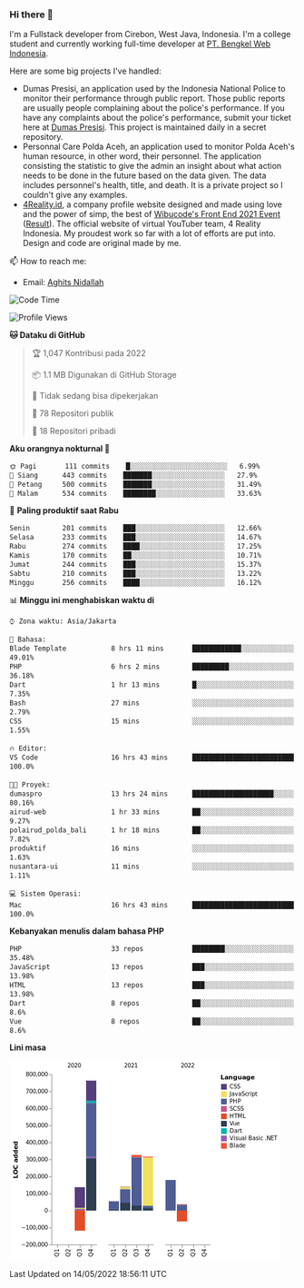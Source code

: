 ### Hi there 👋
I'm a Fullstack developer from Cirebon, West Java, Indonesia. I'm a college student and currently working full-time developer at [PT. Bengkel Web Indonesia](https://github.com/PT-Bengkel-Web-Indonesia).

Here are some big projects I've handled:
- Dumas Presisi, an application used by the Indonesia National Police to monitor their performance through public report. Those public reports are usually people complaining about the police's performance. If you have any complaints about the police's performance, submit your ticket here at [Dumas Presisi](https://dumaspresisi.polri.go.id/dumaspro). This project is maintained daily in a secret repository.
- Personnal Care Polda Aceh, an application used to monitor Polda Aceh's human resource, in other word, their personnel. The application consisting the statistic to give the admin an insight about what action needs to be done in the future based on the data given. The data includes personnel's health, title, and death. It is a private project so I couldn't give any examples.
- [4Reality.id](https://4reality.id), a company profile website designed and made using love and the power of simp, the best of [Wibucode's Front End 2021 Event](https://github.com/wibucode02/submision-event-frontend-2021) ([Result](https://github.com/wibucode02/top-5-pemenang-event-front-end-wibucode-2021)). The official website of virtual YouTuber team, 4 Reality Indonesia. My proudest work so far with a lot of efforts are put into. Design and code are original made by me.

📫 How to reach me:
- Email: [Aghits Nidallah](mailto:yourlovelydev@gmail.com)

<!--START_SECTION:waka-->
![Code Time](http://img.shields.io/badge/Code%20Time-0%20secs-blue)

![Profile Views](http://img.shields.io/badge/Profil%20dilihat-2-blue)

**🐱 Dataku di GitHub** 

> 🏆 1,047 Kontribusi pada 2022
 > 
> 📦 1.1 MB Digunakan di GitHub Storage 
 > 
> 🚫 Tidak sedang bisa dipekerjakan
 > 
> 📜 78 Repositori publik 
 > 
> 🔑 18 Repositori pribadi  
 > 
**Aku orangnya nokturnal 🦉** 

```text
🌞 Pagi       111 commits    █░░░░░░░░░░░░░░░░░░░░░░░░   6.99% 
🌆 Siang      443 commits    ███████░░░░░░░░░░░░░░░░░░   27.9% 
🌃 Petang     500 commits    ███████░░░░░░░░░░░░░░░░░░   31.49% 
🌙 Malam      534 commits    ████████░░░░░░░░░░░░░░░░░   33.63%

```
📅 **Paling produktif saat Rabu** 

```text
Senin        201 commits    ███░░░░░░░░░░░░░░░░░░░░░░   12.66% 
Selasa       233 commits    ███░░░░░░░░░░░░░░░░░░░░░░   14.67% 
Rabu         274 commits    ████░░░░░░░░░░░░░░░░░░░░░   17.25% 
Kamis        170 commits    ██░░░░░░░░░░░░░░░░░░░░░░░   10.71% 
Jumat        244 commits    ███░░░░░░░░░░░░░░░░░░░░░░   15.37% 
Sabtu        210 commits    ███░░░░░░░░░░░░░░░░░░░░░░   13.22% 
Minggu       256 commits    ████░░░░░░░░░░░░░░░░░░░░░   16.12%

```


📊 **Minggu ini menghabiskan waktu di** 

```text
⌚︎ Zona waktu: Asia/Jakarta

💬 Bahasa: 
Blade Template           8 hrs 11 mins       ████████████░░░░░░░░░░░░░   49.01% 
PHP                      6 hrs 2 mins        █████████░░░░░░░░░░░░░░░░   36.18% 
Dart                     1 hr 13 mins        █░░░░░░░░░░░░░░░░░░░░░░░░   7.35% 
Bash                     27 mins             ░░░░░░░░░░░░░░░░░░░░░░░░░   2.79% 
CSS                      15 mins             ░░░░░░░░░░░░░░░░░░░░░░░░░   1.55%

🔥 Editor: 
VS Code                  16 hrs 43 mins      █████████████████████████   100.0%

🐱‍💻 Proyek: 
dumaspro                 13 hrs 24 mins      ████████████████████░░░░░   80.16% 
airud-web                1 hr 33 mins        ██░░░░░░░░░░░░░░░░░░░░░░░   9.27% 
polairud_polda_bali      1 hr 18 mins        ██░░░░░░░░░░░░░░░░░░░░░░░   7.82% 
produktif                16 mins             ░░░░░░░░░░░░░░░░░░░░░░░░░   1.63% 
nusantara-ui             11 mins             ░░░░░░░░░░░░░░░░░░░░░░░░░   1.11%

💻 Sistem Operasi: 
Mac                      16 hrs 43 mins      █████████████████████████   100.0%

```

**Kebanyakan menulis dalam bahasa PHP** 

```text
PHP                      33 repos            ████████░░░░░░░░░░░░░░░░░   35.48% 
JavaScript               13 repos            ███░░░░░░░░░░░░░░░░░░░░░░   13.98% 
HTML                     13 repos            ███░░░░░░░░░░░░░░░░░░░░░░   13.98% 
Dart                     8 repos             ██░░░░░░░░░░░░░░░░░░░░░░░   8.6% 
Vue                      8 repos             ██░░░░░░░░░░░░░░░░░░░░░░░   8.6%

```


**Lini masa**

![Chart not found](https://raw.githubusercontent.com/NikarashiHatsu/NikarashiHatsu/master/charts/bar_graph.png) 


 Last Updated on 14/05/2022 18:56:11 UTC
<!--END_SECTION:waka-->
